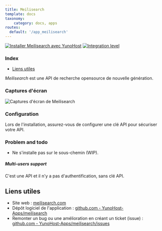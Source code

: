 ```yaml
---
title: Meilisearch
template: docs
taxonomy:
    category: docs, apps
routes:
  default: '/app_meilisearch'
---
```


[![Installer Meilisearch avec YunoHost](https://install-app.yunohost.org/install-with-yunohost.svg)](https://install-app.yunohost.org/?app=meilisearch) [![Integration level](https://dash.yunohost.org/integration/meilisearch.svg)](https://dash.yunohost.org/appci/app/meilisearch)

### Index

- [Liens utiles](#liens-utiles)

*Meilisearch* est une API de recherche opensource de nouvelle génération.

### Captures d'écran

![Captures d'écran de Meilisearch](https://github.com/YunoHost-Apps/meilisearch_ynh/blob/master/movies-web-demo.gif)

### Configuration

Lors de l'installation, assurez-vous de configurer une clé API pour sécuriser votre API.

### Problem and todo

- Ne s'installe pas sur le sous-chemin (WIP).

##### Multi-users support

C'est une API et il n'y a pas d'authentification, sans clé API.

## Liens utiles

+ Site web : [meilisearch.com](https://www.meilisearch.com/)
+ Dépôt logiciel de l'application : [github.com - YunoHost-Apps/meilisearch](https://github.com/YunoHost-Apps/meilisearch_ynh)
+ Remonter un bug ou une amélioration en créant un ticket (issue) : [github.com - YunoHost-Apps/meilisearch/issues](https://github.com/YunoHost-Apps/meilisearch_ynh/issues)
